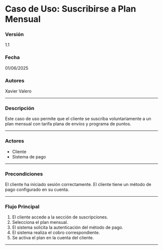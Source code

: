 # Caso de Uso: Suscribirse a Plan Mensual

### Versión
1.1

### Fecha
01/06/2025

### Autores
Xavier Valero

---

### Descripción
Este caso de uso permite que el cliente se suscriba voluntariamente a un plan mensual con tarifa plana de envíos y programa de puntos.

---

### Actores
- Cliente
- Sistema de pago

---

### Precondiciones
El cliente ha iniciado sesión correctamente.
El cliente tiene un método de pago configurado en su cuenta.

---

### Flujo Principal
1. El cliente accede a la sección de suscripciones.
2. Selecciona el plan mensual.
3. El sistema solicita la autenticación del método de pago.
4. El sistema realiza el cobro correspondiente.
5. Se activa el plan en la cuenta del cliente.

---
